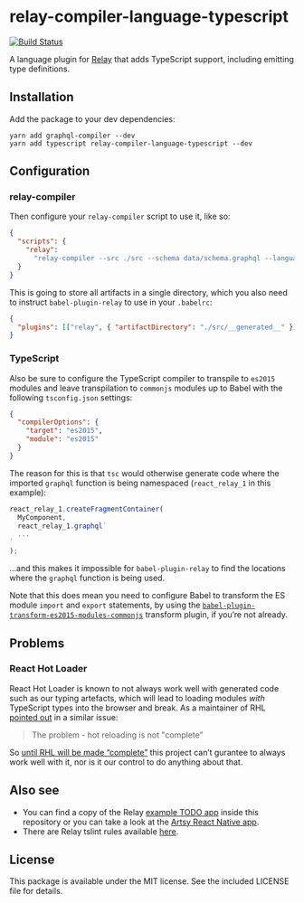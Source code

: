 # relay-compiler-language-typescript

[![Build Status](https://travis-ci.org/relay-tools/relay-compiler-language-typescript.svg?branch=master)](https://travis-ci.org/relay-tools/relay-compiler-language-typescript)

A language plugin for [Relay](https://facebook.github.io/relay/) that adds
TypeScript support, including emitting type definitions.

## Installation

Add the package to your dev dependencies:

```
yarn add graphql-compiler --dev
yarn add typescript relay-compiler-language-typescript --dev
```

## Configuration

### relay-compiler

Then configure your `relay-compiler` script to use it, like so:

```json
{
  "scripts": {
    "relay":
      "relay-compiler --src ./src --schema data/schema.graphql --language typescript --artifactDirectory ./src/__generated__"
  }
}
```

This is going to store all artifacts in a single directory, which you also need
to instruct `babel-plugin-relay` to use in your `.babelrc`:

```json
{
  "plugins": [["relay", { "artifactDirectory": "./src/__generated__" }]]
}
```

### TypeScript

Also be sure to configure the TypeScript compiler to transpile to `es2015`
modules and leave transpilation to `commonjs` modules up to Babel with the
following `tsconfig.json` settings:

```json
{
  "compilerOptions": {
    "target": "es2015",
    "module": "es2015"
  }
}
```

The reason for this is that `tsc` would otherwise generate code where the
imported `graphql` function is being namespaced (`react_relay_1` in this
example):

```js
react_relay_1.createFragmentContainer(
  MyComponent,
  react_relay_1.graphql`
  ...
`
);
```

…and this makes it impossible for `babel-plugin-relay` to find the locations
where the `graphql` function is being used.

Note that this does mean you need to configure Babel to transform the ES module
`import` and `export` statements, by using the
[`babel-plugin-transform-es2015-modules-commonjs`](https://babeljs.io/docs/plugins/transform-es2015-modules-commonjs/)
transform plugin, if you’re not already.

## Problems

### React Hot Loader

React Hot Loader is known to not always work well with generated code such as
our typing artefacts, which will lead to loading modules _with_ TypeScript types
into the browser and break. As a maintainer of RHL
[pointed out](https://github.com/gaearon/react-hot-loader/issues/1032) in a
similar issue:

> The problem - hot reloading is not "complete"

So
[until RHL will be made “complete”](https://github.com/gaearon/react-hot-loader/issues/1024)
this project can’t gurantee to always work well with it, nor is it our control
to do anything about that.

## Also see

* You can find a copy of the Relay
  [example TODO app](https://github.com/kastermester/relay-compiler-language-typescript/tree/master/example)
  inside this repository or you can take a look at the
  [Artsy React Native app](https://github.com/artsy/emission).
* There are Relay tslint rules available
  [here](https://github.com/relay-tools/tslint-plugin-relay).

## License

This package is available under the MIT license. See the included LICENSE file
for details.
